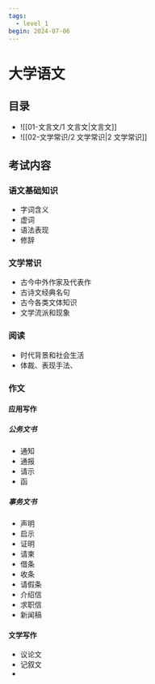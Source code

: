 ```yaml
---
tags:
  - level_1
begin: 2024-07-06
---
```

# 大学语文

## 目录

- ![[01-文言文/1 文言文|文言文]]
- ![[02-文学常识/2 文学常识|2 文学常识]]

## 考试内容

### 语文基础知识

- 字词含义
- 虚词
- 语法表现
- 修辞

### 文学常识

- 古今中外作家及代表作
- 古诗文经典名句
- 古今各类文体知识
- 文学流派和现象

### 阅读

- 时代背景和社会生活
- 体裁、表现手法、

### 作文

#### 应用写作

##### 公务文书

- 通知
- 通报
- 请示
- 函

##### 事务文书

- 声明
- 启示
- 证明
- 请柬
- 借条
- 收条
- 请假条
- 介绍信
- 求职信
- 新闻稿

#### 文学写作

- 议论文
- 记叙文
- 